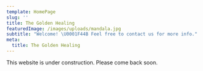 ```yaml
---
template: HomePage
slug: ''
title: The Golden Healing
featuredImage: /images/uploads/mandala.jpg
subtitle: "Welcome! \U0001F44B Feel free to contact us for more info."
meta:
  title: The Golden Healing
---
```

This website is under construction. Please come back soon.
